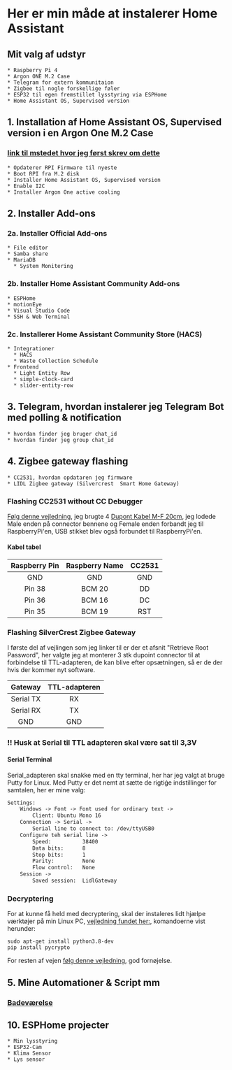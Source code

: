 # Her er min måde at instalerer Home Assistant

## Mit valg af udstyr

    * Raspberry Pi 4 
    * Argon ONE M.2 Case
    * Telegram for extern kommunitaion
    * Zigbee til nogle forskellige føler
    * ESP32 til egen fremstillet lysstyring via ESPHome
    * Home Assistant OS, Supervised version

## 1. Installation af Home Assistant OS, Supervised version i en Argon One M.2 Case

### [link til mstedet hvor jeg først skrev om dette](https://github.com/mstedet/ESP32-2020#argon-one-m2---home-assistant-os-6x--supervised-version)

    * Opdaterer RPI Firmware til nyeste
    * Boot RPI fra M.2 disk
    * Installer Home Assistant OS, Supervised version
    * Enable I2C 
    * Installer Argon One active cooling

## 2. Installer Add-ons

### 2a. Installer Official Add-ons

    * File editor
    * Samba share
    * MariaDB
      * System Monitering

### 2b. Installer Home Assistant Community Add-ons

    * ESPHome
    * motionEye
    * Visual Studio Code
    * SSH & Web Terminal

### 2c. Installerer Home Assistant Community Store (HACS)

    * Integrationer
      * HACS
      * Waste Collection Schedule
    * Frontend
      * Light Entity Row
      * simple-clock-card
      * slider-entity-row

## 3. Telegram, hvordan instalerer jeg Telegram Bot med polling & notification

    * hvordan finder jeg bruger chat_id
    * hvordan finder jeg group chat_id

## 4. Zigbee gateway flashing

    * CC2531, hvordan opdataren jeg firmware 
    * LIDL Zigbee gateway (Silvercrest  Smart Home Gateway)

### Flashing CC2531 without CC Debugger

[Følg denne vejledning](https://notenoughtech.com/home-automation/flashing-cc2531-without-cc-debugger/), jeg brugte 4 [Dupont Kabel M-F 20cm](https://ardustore.dk/produkt/dupont-breadboard-kabel), jeg lodede Male enden på connector bennene og Female enden forbandt jeg til RaspberryPi'en, USB stikket blev også forbundet til RaspberryPi'en.

#### Kabel tabel

| Raspberry Pin | Raspberry Name  | CC2531 |
|:---:          |:---:            |:---:   |
| GND           | GND             | GND    |
| Pin 38        | BCM 20          | DD     |
| Pin 36        | BCM 16          | DC     |
| Pin 35        | BCM 19          | RST    |

### Flashing SilverCrest Zigbee Gateway

I første del af vejlingen som jeg linker til er der et afsnit "Retrieve Root Password", her valgte jeg at monterer 3 stk dupoint connector til at forbindelse til TTL-adapteren, de kan blive efter opsætningen, så er de der hvis der kommer nyt software.

| Gateway    | TTL-adapteren |
|:---:       |:---:          |
| Serial TX  | RX            |
| Serial RX  | TX            |
| GND        | GND           |

### !! Husk at Serial til TTL adapteren skal være sat til 3,3V

#### Serial Terminal

Serial_adapteren skal snakke med en tty terminal, her har jeg valgt at bruge Putty for Linux. Med Putty er det nemt at sætte de rigtiǵe indstillinger for samtalen, her er mine valg:

```txt
Settings: 
    Windows -> Font -> Font used for ordinary text ->
        Client: Ubuntu Mono 16
    Connection -> Serial ->
        Serial line to connect to: /dev/ttyUSB0
    Configure teh serial line ->
        Speed:          38400
        Data bits:      8
        Stop bits:      1
        Parity:         None
        Flow control:   None
    Session ->
        Saved session:  LidlGateway     
```

### Decryptering

For at kunne få held med decryptering, skal der instaleres lidt hjælpe værktøjer på min Linux PC, [vejledning fundet her:](https://stackoverflow.com/questions/11596839/installing-pycrypto-on-ubuntu-fatal-error-on-build),
 komandoerne vist herunder:

```code
sudo apt-get install python3.8-dev
pip install pycrypto
```

For resten af vejen [følg denne vejledning](https://zigbee.blakadder.com/Lidl_TYGWZ-01.html), god fornøjelse.

## 5. Mine Automationer & Script mm

### [Badeværelse](./Badev%C3%A6relse/README.md) 

## 10. ESPHome projecter

    * Min lysstyring
    * ESP32-Cam 
    * Klima Sensor
    * Lys sensor

